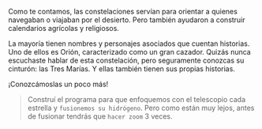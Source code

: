 <gs-attire attire-url="https://raw.githubusercontent.com/MumukiProject/mumuki-guia-gobstones-practica-integradora-primaria/master/assets/attires/config_1551384595133.json"></gs-attire>

<gs-toolbox toolbox-url="https://raw.githubusercontent.com/MumukiProject/mumuki-guia-gobstones-repeticion-condicional-ii-kids/master/assets/toolbox.xml">
</gs-toolbox> 

Como te contamos, las constelaciones servían para orientar a quienes navegaban o viajaban por el desierto. Pero también ayudaron a construir calendarios agrícolas y religiosos.

La mayoría tienen nombres y personajes asociados que cuentan historias. Uno de ellos es Orión, caracterizado como un gran cazador. Quizás nunca escuchaste hablar de esta constelación, pero seguramente conozcas su cinturón: las Tres Marías. Y ellas también tienen sus propias historias. 

¡Conozcámoslas un poco más!

> Construí el programa para que enfoquemos con el telescopio cada estrella y `fusionemos su hidrógeno`. Pero como están muy lejos, antes de fusionar tendrás que `hacer zoom` 3 veces. 